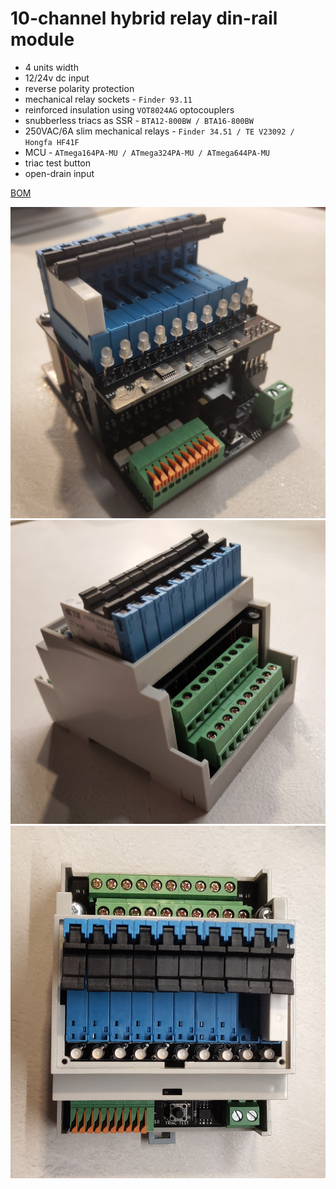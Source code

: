 # 10-channel hybrid relay din-rail module

- 4 units width
- 12/24v dc input
- reverse polarity protection
- mechanical relay sockets - `Finder 93.11`
- reinforced insulation using `VOT8024AG` optocouplers
- snubberless triacs as SSR - `BTA12-800BW / BTA16-800BW`
- 250VAC/6A slim mechanical relays - `Finder 34.51 / TE V23092 / Hongfa HF41F`
- MCU - `ATmega164PA-MU / ATmega324PA-MU / ATmega644PA-MU`
- triac test button
- open-drain input

[BOM](BOM.md)

![lrm1](img/lrm1.jpg?raw=true "Unboxed")
![lrm2](img/lrm2.jpg?raw=true "Boxed")
![lrm3](img/lrm3.jpg?raw=true "Top")
